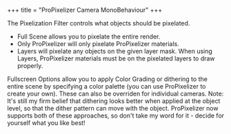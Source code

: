 +++
title = "ProPixelizer Camera MonoBehaviour"
+++

The Pixelization Filter controls what objects should be pixelated.
- Full Scene allows you to pixelate the entire render.
- Only ProPixelizer will only pixelate ProPixelizer materials.
- Layers will pixelate any objects on the given layer mask. When using Layers, ProPixelizer materials must be on the pixelated layers to draw properly.


Fullscreen Options allow you to apply Color Grading or dithering to the entire scene by specifying a color palette (you can use ProPixelizer to create your own). These can also be overriden for individual cameras. Note: It's still my firm belief that dithering looks better when applied at the object level, so that the dither pattern can move with the object. ProPixelizer now supports both of these approaches, so don't take my word for it - decide for yourself what you like best!